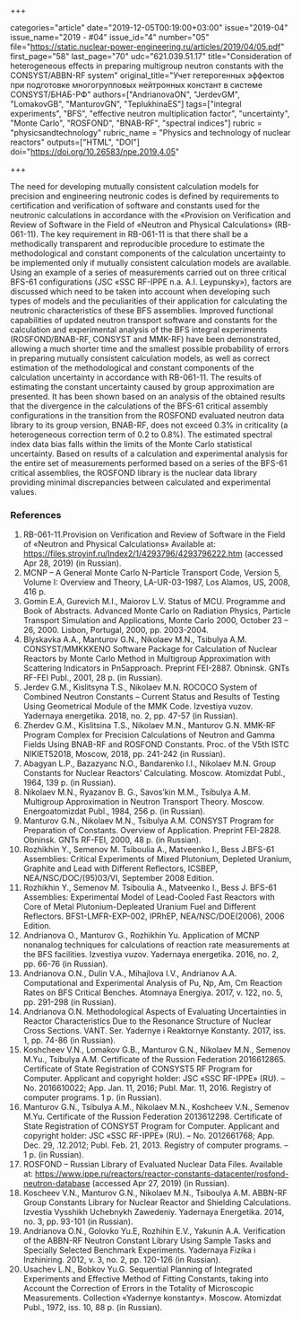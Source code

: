 +++

categories="article"
date="2019-12-05T00:19:00+03:00"
issue="2019-04"
issue_name="2019 - #04"
issue_id="4"
number="05"
file="https://static.nuclear-power-engineering.ru/articles/2019/04/05.pdf"
first_page="58"
last_page="70"
udc="621.039.51.17"
title="Consideration of heterogeneous effects in preparing multigroup neutron constants with the CONSYST/ABBN-RF system"
original_title="Учет гетерогенных эффектов при подготовке многогрупповых нейтронных констант в системе CONSYST/БНАБ-РФ"
authors=["AndrianovaON", "JerdevGM", "LomakovGB", "ManturovGN", "TeplukhinaES"]
tags=["integral experiments", "BFS", "effective neutron multiplication factor", "uncertainty", "Monte Carlo", "ROSFOND", "BNAB-RF", "spectral indices"]
rubric = "physicsandtechnology"
rubric_name = "Physics and technology of nuclear reactors"
outputs=["HTML", "DOI"]
doi="https://doi.org/10.26583/npe.2019.4.05"

+++

The need for developing mutually consistent calculation models for precision and engineering neutronic codes is defined by requirements to certification and verification of software and constants used for the neutronic calculations in accordance with the «Provision on Verification and Review of Software in the Field of «Neutron and Physical Calculations» (RB-061-11). The key requirement in RB-061-11 is that there shall be a methodically transparent and reproducible procedure to estimate the methodological and constant components of the calculation uncertainty to be implemented only if mutually consistent calculation models are available. Using an example of a series of measurements carried out on three critical BFS-61 configurations (JSC «SSC RF-IPPE n.a. A.I. Leypunsky»), factors are discussed which need to be taken into account when developing such types of models and the peculiarities of their application for calculating the neutronic characteristics of these BFS assemblies. Improved functional capabilities of updated neutron transport software and constants for the calculation and experimental analysis of the BFS integral experiments (ROSFOND/BNAB-RF, CONSYST and MMK-RF) have been demonstrated, allowing a much shorter time and the smallest possible probability of errors in preparing mutually consistent calculation models, as well as correct estimation of the methodological and constant components of the calculation uncertainty in accordance with RB-061-11. The results of estimating the constant uncertainty caused by group approximation are presented. It has been shown based on an analysis of the obtained results that the divergence in the calculations of the BFS-61 critical assembly configurations in the transition from the ROSFOND evaluated neutron data library to its group version, BNAB-RF, does not exceed 0.3% in criticality (a heterogeneous correction term of 0.2 to 0.8%). The estimated spectral index data bias falls within the limits of the Monte Carlo statistical uncertainty. Based on results of a calculation and experimental analysis for the entire set of measurements performed based on a series of the BFS-61 critical assemblies, the ROSFOND library is the nuclear data library providing minimal discrepancies between calculated and experimental values.

### References

1. RB-061-11.Provision on Verification and Review of Software in the Field of «Neutron and Physical Calculations» Available at: https://files.stroyinf.ru/Index2/1/4293796/4293796222.htm (accessed Apr 28, 2019) (in Russian).
2. MCNP – A General Monte Carlo N-Particle Transport Code, Version 5, Volume I: Overview and Theory, LA-UR-03-1987, Los Alamos, US, 2008, 416 p.
3. Gomin E.A, Gurevich M.I., Maiorov L.V. Status of MCU. Programme and Book of Abstracts. Advanced Monte Carlo on Radiation Physics, Particle Transport Simulation and Applications, Monte Carlo 2000, October 23 – 26, 2000. Lisbon, Portugal, 2000, pp. 2003-2004.
4. Blyskavka A.A., Manturov G.N., Nikolaev M.N., Tsibulya A.M. CONSYST/MMKKKENO Software Package for Calculation of Nuclear Reactors by Monte Carlo Method in Multigroup Approximation with Scattering Indicators in Pn5approach. Preprint FEI-2887. Obninsk. GNTs RF-FEI Publ., 2001, 28 p. (in Russian).
5. Jerdev G.M., Kislitsyna T.S., Nikolaev M.N. ROCOCO System of Combined Neutron Constants – Current Status and Results of Testing Using Geometrical Module of the MMK Code. Izvestiya vuzov. Yadernaya energetika. 2018, no. 2, pp. 47-57 (in Russian).
6. Zherdev G.M., Kislitsina T.S., Nikolaev M.N., Manturov G.N. MMK-RF Program Complex for Precision Calculations of Neutron and Gamma Fields Using BNAB-RF and ROSFOND Constants. Proc. of the V5th ISTC NIKIET52018, Moscow, 2018, pp. 241-242 (in Russian).
7. Abagyan L.P., Bazazyanc N.O., Bandarenko I.I., Nikolaev M.N. Group Constants for Nuclear Reactors’ Calculating. Moscow. Atomizdat Publ., 1964, 139 p. (in Russian).
8. Nikolaev M.N., Ryazanov B. G., Savos’kin M.M., Tsibulya A.M. Multigroup Approximation in Neutron Transport Theory. Moscow. Energoatomizdat Publ., 1984, 256 p. (in Russian).
9. Manturov G.N., Nikolaev M.N., Tsibulya A.M. CONSYST Program for Preparation of Constants. Overview of Application. Preprint FEI-2828. Obninsk. GNTs RF-FEI, 2000, 48 p. (in Russian).
10. Rozhikhin Y., Semenov M. Tsiboulia A., Matveenko I., Bess J.BFS-61 Assemblies: Critical Experiments of Mixed Plutonium, Depleted Uranium, Graphite and Lead with Different Reflectors, ICSBEP, NEA/NSC/DOC/(95)03/VI, September 2008 Edition.
11. Rozhikhin Y., Semenov M. Tsiboulia A., Matveenko I., Bess J. BFS-61 Assemblies: Experimental Model of Lead-Cooled Fast Reactors with Core of Metal Plutonium-Depleated Uranium Fuel and Different Reflectors. BFS1-LMFR-EXP-002, IPRhEP, NEA/NSC/DOE(2006), 2006 Edition.
12. Andrianova O., Manturov G., Rozhikhin Yu. Application of MCNP nonanalog techniques for calculations of reaction rate measurements at the BFS facilities. Izvestiya vuzov. Yadernaya energetika. 2016, no. 2, pp. 66-76 (in Russian).
13. Andrianova O.N., Dulin V.A., Mihajlova I.V., Andrianov A.A. Computational and Experimental Analysis of Pu, Np, Am, Cm Reaction Rates on BFS Critical Benches. Atomnaya Energiya. 2017, v. 122, no. 5, pp. 291-298 (in Russian).
14. Andrianova O.N. Methodological Aspects of Evaluating Uncertainties in Reactor Characteristics Due to the Resonance Structure of Nuclear Cross Sections. VANT. Ser. Yadernye i Reaktornye Konstanty. 2017, iss. 1, pp. 74-86 (in Russian).
15. Koshcheev V.N., Lomakov G.B., Manturov G.N., Nikolaev M.N., Semenov M.Yu., Tsibulya A.M. Certificate of the Russion Federation 2016612865. Certificate of State Registration of CONSYST5 RF Program for Computer. Applicant and copyright holder: JSC «SSC RF-IPPE» (RU). – No. 2016610022; App. Jan. 11, 2016; Publ. Mar. 11, 2016. Registry of computer programs. 1 p. (in Russian).
16. Manturov G.N., Tsibulya A.M., Nikolaev M.N., Koshcheev V.N., Semenov M.Yu. Certificate of the Russion Federation 2013612298. Certificate of State Registration of CONSYST Program for Computer. Applicant and copyright holder: JSC «SSC RF-IPPE» (RU). – No. 2012661768; App. Dec. 29, .12.2012; Publ. Feb. 21, 2013. Registry of computer programs. – 1 p. (in Russian).
17. ROSFOND – Russian Library of Evaluated Nuclear Data Files. Available at: https://www.ippe.ru/reactors/reactor-constants-datacenter/rosfond-neutron-database (accessed Apr 27, 2019) (in Russian).
18. Koscheev V.N., Manturov G.N., Nikolaev M.N., Tsiboulya A.M. ABBN-RF Group Constants Library for Nuclear Reactor and Shielding Calculations. Izvestia Vysshikh Uchebnykh Zawedeniy. Yadernaya Energetika. 2014, no. 3, pp. 93-101 (in Russian).
19. Andrianova O.N., Golovko Yu.E, Rozhihin E.V., Yakunin A.A. Verification of the ABBN-RF Neutron Constant Library Using Sample Tasks and Specially Selected Benchmark Experiments. Yadernaya Fizika i Inzhiniring. 2012, v. 3, no. 2, pp. 120-126 (in Russian).
20. Usachev L.N., Bobkov Yu.G. Sequential Planning of Integrated Experiments and Effective Method of Fitting Constants, taking into Account the Correction of Errors in the Totality of Microscopic Measurements. Collection «Yadernye konstanty». Moscow. Atomizdat Publ., 1972, iss. 10, 88 p. (in Russian).